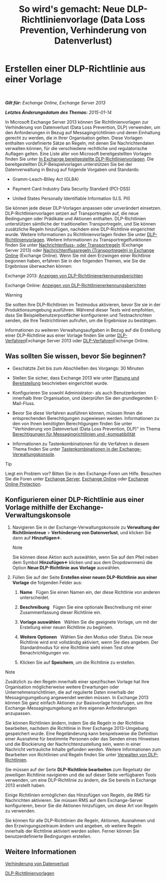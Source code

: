 ﻿---
title: "So wird's gemacht: Neue DLP-Richtlinienvorlage (Data Loss Prevention, Verhinderung von Datenverlust)"
TOCTitle: Erstellen einer DLP-Richtlinie aus einer Vorlage
ms:assetid: 4432ef8b-6108-48d3-b2af-43ef5b40d2bc
ms:mtpsurl: https://technet.microsoft.com/de-de/library/JJ150515(v=EXCHG.150)
ms:contentKeyID: 50474769
ms.date: 04/24/2018
mtps_version: v=EXCHG.150
ms.translationtype: HT
---

# Erstellen einer DLP-Richtlinie aus einer Vorlage

 

_**Gilt für:** Exchange Online, Exchange Server 2013_

_**Letztes Änderungsdatum des Themas:** 2015-01-14_

In Microsoft Exchange Server 2013 können Sie Richtlinienvorlagen zur Verhinderung von Datenverlust (Data Loss Prevention, DLP) verwenden, um den Anforderungen in Bezug auf Messagingrichtlinien und deren Einhaltung gerecht zu werden, die in Ihrer Organisation gelten. Diese Vorlagen enthalten vordefinierte Sätze an Regeln, mit denen Sie Nachrichtendaten verwalten können, für die verschiedene rechtliche und regulatorische Auflagen gelten. Eine Liste aller von Microsoft bereitgestellten Vorlagen finden Sie unter [In Exchange bereitgestellte DLP-Richtlinienvorlagen](dlp-policy-templates-supplied-in-exchange-exchange-2013-help.md). Die bereitgestellten DLP-Beispielvorlagen unterstützen Sie bei der Datenverwaltung in Bezug auf folgende Vorgaben und Standards:

  - Gramm-Leach-Bliley Act (GLBA)

  - Payment Card Industry Data Security Standard (PCI-DSS)

  - United States Personally Identifiable Information (U.S. PII)

Sie können jede dieser DLP-Vorlagen anpassen oder unverändert einsetzen. DLP-Richtlinienvorlagen setzen auf Transportregeln auf, die neue Bedingungen oder Prädikate und Aktionen enthalten. DLP-Richtlinien unterstützen sämtliche der traditionellen Transportregeln, und Sie können zusätzliche Regeln hinzufügen, nachdem eine DLP-Richtlinie eingerichtet wurde. Weitere Informationen zu Richtlinienvorlagen finden Sie unter [DLP-Richtlinienvorlagen](dlp-policy-templates-exchange-2013-help.md). Weitere Informationen zu Transportregelfunktionen finden Sie unter [Nachrichtenfluss- oder Transportregeln](mail-flow-rules-transport-rules-in-exchange-2013-exchange-2013-help.md) (Exchange Server 2013) oder [Nachrichtenflussregeln (Transportregeln) in Exchange Online](https://technet.microsoft.com/de-de/library/jj919238\(v=exchg.150\)) (Exchange Online). Wenn Sie mit dem Erzwingen einer Richtlinie begonnen haben, erfahren Sie in den folgenden Themen, wie Sie die Ergebnisse überwachen können:

Exchange 2013: [Anzeigen von DLP-Richtlinienerkennungsberichten](view-dlp-policy-detection-reports-exchange-2013-help.md)

Exchange Online: [Anzeigen von DLP-Richtlinienerkennungsberichten](https://technet.microsoft.com/de-de/library/dn904484\(v=exchg.150\))


> [!WARNING]
> Sie sollten Ihre DLP-Richtlinien im Testmodus aktivieren, bevor Sie sie in der Produktionsumgebung ausführen. Während dieser Tests wird empfohlen, dass Sie Beispielbenutzerpostfächer konfigurieren und Testnachrichten senden, die Ihre Testrichtlinien aufrufen, um die Ergebnisse zu bestätigen.



Informationen zu weiteren Verwaltungsaufgaben in Bezug auf die Erstellung einer DLP-Richtlinie aus einer Vorlage finden Sie unter [DLP-Verfahren](dlp-procedures-exchange-2013-help.md)Exchange Server 2013 oder [DLP-Verfahren](https://technet.microsoft.com/de-de/library/jj938003\(v=exchg.150\))Exchange Online.

## Was sollten Sie wissen, bevor Sie beginnen?

  - Geschätzte Zeit bis zum Abschließen des Vorgangs: 30 Minuten

  - Stellen Sie sicher, dass Exchange 2013 wie unter [Planung und Bereitstellung](planning-and-deployment-for-exchange-2013-installation-instructions.md) beschrieben eingerichtet wurde.

  - Konfigurieren Sie sowohl Administrator- als auch Benutzerkonten innerhalb Ihrer Organisation, und überprüfen Sie den grundlegenden E-Mail-Fluss.

  - Bevor Sie diese Verfahren ausführen können, müssen Ihnen die entsprechenden Berechtigungen zugewiesen werden. Informationen zu den von Ihnen benötigten Berechtigungen finden Sie unter "Verhinderung von Datenverlust (Data Loss Prevention, DLP)" im Thema [Berechtigungen für Messagingrichtlinien und -kompatibilität](messaging-policy-and-compliance-permissions-exchange-2013-help.md)

  - Informationen zu Tastenkombinationen für die Verfahren in diesem Thema finden Sie unter [Tastenkombinationen in der Exchange-Verwaltungskonsole](keyboard-shortcuts-in-the-exchange-admin-center-exchange-online-protection-help.md).


> [!TIP]
> Liegt ein Problem vor? Bitten Sie in den Exchange-Foren um Hilfe. Besuchen Sie die Foren unter <A href="https://go.microsoft.com/fwlink/p/?linkid=60612">Exchange Server</A>, <A href="https://go.microsoft.com/fwlink/p/?linkid=267542">Exchange Online</A> oder <A href="https://go.microsoft.com/fwlink/p/?linkid=285351">Exchange Online Protection</A>.



## Konfigurieren einer DLP-Richtlinie aus einer Vorlage mithilfe der Exchange-Verwaltungskonsole

1.  Navigieren Sie in der Exchange-Verwaltungskonsole zu **Verwaltung der Richtlinientreue** \> **Verhinderung von Datenverlust**, und klicken Sie dann auf **Hinzufügen**![Hinzufügen (Symbol)](images/JJ218640.c1e75329-d6d7-4073-a27d-498590bbb558(EXCHG.150).gif "Hinzufügen (Symbol)").
    

    > [!NOTE]
    > Sie können diese Aktion auch auswählen, wenn Sie auf den Pfeil neben dem Symbol <STRONG>Hinzufügen</STRONG><IMG title="Hinzufügen (Symbol)" alt="Hinzufügen (Symbol)" src="images/JJ218640.c1e75329-d6d7-4073-a27d-498590bbb558(EXCHG.150).gif"> klicken und aus dem Dropdownmenü die Option <STRONG>Neue DLP-Richtlinie aus Vorlage</STRONG> auswählen.



2.  Füllen Sie auf der Seite **Erstellen einer neuen DLP-Richtlinie aus einer Vorlage** die folgenden Felder aus:
    
    1.  **Name**   Fügen Sie einen Namen ein, der diese Richtlinie von anderen unterscheidet.
    
    2.  **Beschreibung**   Fügen Sie eine optionale Beschreibung mit einer Zusammenfassung dieser Richtlinie ein.
    
    3.  **Vorlage auswählen**   Wählen Sie die geeignete Vorlage, um mit der Erstellung einer neuen Richtlinie zu beginnen.
    
    4.  **Weitere Optionen**   Wählen Sie den Modus oder Status. Die neue Richtlinie wird erst vollständig aktiviert, wenn Sie dies angeben. Der Standardmodus für eine Richtlinie sieht einen Test ohne Benachrichtigungen vor.
    
    5.  Klicken Sie auf **Speichern**, um die Richtlinie zu erstellen.


> [!NOTE]
> Zusätzlich zu den Regeln innerhalb einer spezifischen Vorlage hat Ihre Organisation möglicherweise weitere Erwartungen oder Unternehmensrichtlinien, die auf regulierte Daten innerhalb der Messagingumgebung angewendet werden müssen. In Exchange 2013 können Sie ganz einfach Aktionen zur Basisvorlage hinzufügen, um Ihre Exchange-Messagingumgebung an Ihre eigenen Anforderungen anzupassen.



Sie können Richtlinien ändern, indem Sie die Regeln in der Richtlinie bearbeiten, nachdem die Richtlinie in Ihrer Exchange 2013-Umgebung gespeichert wurde. Eine Regeländerung kann beispielsweise die Definition einer Ausnahme für bestimmte Personen oder das Senden eines Hinweises und die Blockierung der Nachrichtenzustellung sein, wenn in einer Nachricht vertrauliche Inhalte gefunden werden. Weitere Informationen zum Bearbeiten von Richtlinien und Regeln finden Sie unter [Verwalten von DLP-Richtlinien](manage-dlp-policies-exchange-2013-help.md).

Sie müssen auf der Seite **DLP-Richtlinie bearbeiten** zum Regelsatz der jeweiligen Richtlinie navigieren und die auf dieser Seite verfügbaren Tools verwenden, um eine DLP-Richtlinie zu ändern, die Sie bereits in Exchange 2013 erstellt haben.

Einige Richtlinien ermöglichen das Hinzufügen von Regeln, die RMS für Nachrichten aktivieren. Sie müssen RMS auf dem Exchange-Server konfigurieren, bevor Sie die Aktionen hinzufügen, um diese Art von Regeln zu verwenden.

Sie können für alle DLP-Richtlinien die Regeln, Aktionen, Ausnahmen und den Erzwingungszeitraum ändern und angeben, ob weitere Regeln innerhalb der Richtlinie aktiviert werden sollen. Ferner können Sie benutzerdefinierte Bedingungen erstellen.

## Weitere Informationen

[Verhinderung von Datenverlust](technical-overview-of-dlp-data-loss-prevention-in-exchange.md)

[DLP-Richtlinienvorlagen](dlp-policy-templates-exchange-2013-help.md)


